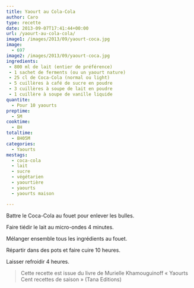 ```yaml
---
title: Yaourt au Cola-Cola
author: Caro
type: recette
date: 2013-09-07T17:41:44+00:00
url: /yaourt-au-cola-cola/
image1: /images/2013/09/yaourt-coca.jpg
image:
  - 697
image2: /images/2013/09/yaourt-coca.jpg
ingredients:
 - 800 ml de lait (entier de préférence)
 - 1 sachet de ferments (ou un yaourt nature)
 - 25 cl de Coca-Cola (normal ou light)
 - 5 cuillères à café de sucre en poudre
 - 3 cuillères à soupe de lait en poudre
 - 1 cuillère à soupe de vanille liquide
quantite:
  - Pour 10 yaourts
preptime:
  - 5M
cooktime:
  - 8H
totaltime:
  - 8H05M
categories:
  - Yaourts
mestags:
  - coca-cola
  - lait
  - sucre
  - végétarien
  - yaourtière
  - yaourts
  - yaourts maison

---
```

Battre le Coca-Cola au fouet pour enlever les bulles.

Faire tiédir le lait au micro-ondes 4 minutes.

Mélanger ensemble tous les ingrédients au fouet.

Répartir dans des pots et faire cuire 10 heures.

Laisser refroidir 4 heures.

> Cette recette est issue du livre de Murielle Khamouguinoff « Yaourts Cent recettes de saison » (Tana Editions)

&nbsp;